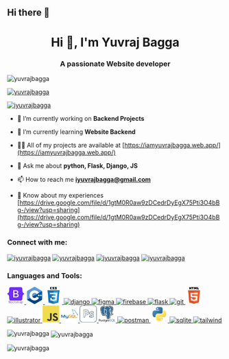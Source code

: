 ## Hi there 👋

<!--
**yuvrajbagga/yuvrajbagga** is a ✨ _special_ ✨ repository because its `README.md` (this file) appears on your GitHub profile.
-->
<h1 align="center">Hi 👋, I'm Yuvraj Bagga</h1>
<h3 align="center">A passionate Website developer</h3>

<p align="left"> <img src="https://komarev.com/ghpvc/?username=yuvrajbagga&label=Profile%20views&color=0e75b6&style=flat" alt="yuvrajbagga" /> </p>

<p align="left"> <a href="https://github.com/ryo-ma/github-profile-trophy"><img src="https://github-profile-trophy.vercel.app/?username=yuvrajbagga" alt="yuvrajbagga" /></a> </p>

<p align="left"> <a href="https://twitter.com/iyuvrajbagga" target="blank"><img src="https://img.shields.io/twitter/follow/iyuvrajbagga?logo=twitter&style=for-the-badge" alt="iyuvrajbagga" /></a> </p>

- 🔭 I’m currently working on **Backend Projects**

- 🌱 I’m currently learning **Website Backend**

- 👨‍💻 All of my projects are available at [https://iamyuvrajbagga.web.app/](https://iamyuvrajbagga.web.app/)

- 💬 Ask me about **python, Flask, Django, JS**

- 📫 How to reach me **iyuvrajbagga@gmail.com**

- 📄 Know about my experiences [https://drive.google.com/file/d/1gtM0R0aw9zDCedrDyEgX75Pti3O4bBg-/view?usp=sharing](https://drive.google.com/file/d/1gtM0R0aw9zDCedrDyEgX75Pti3O4bBg-/view?usp=sharing)

<h3 align="left">Connect with me:</h3>
<p align="left">
<a href="https://twitter.com/iyuvrajbagga" target="blank"><img align="center" src="https://raw.githubusercontent.com/rahuldkjain/github-profile-readme-generator/master/src/images/icons/Social/twitter.svg" alt="iyuvrajbagga" height="30" width="40" /></a>
<a href="https://linkedin.com/in/yuvrajbagga" target="blank"><img align="center" src="https://raw.githubusercontent.com/rahuldkjain/github-profile-readme-generator/master/src/images/icons/Social/linked-in-alt.svg" alt="yuvrajbagga" height="30" width="40" /></a>
<a href="https://fb.com/iyuvrajbagga" target="blank"><img align="center" src="https://raw.githubusercontent.com/rahuldkjain/github-profile-readme-generator/master/src/images/icons/Social/facebook.svg" alt="iyuvrajbagga" height="30" width="40" /></a>
<a href="https://instagram.com/iyuvrajbagga" target="blank"><img align="center" src="https://raw.githubusercontent.com/rahuldkjain/github-profile-readme-generator/master/src/images/icons/Social/instagram.svg" alt="iyuvrajbagga" height="30" width="40" /></a>
</p>

<h3 align="left">Languages and Tools:</h3>
<p align="left"> <a href="https://getbootstrap.com" target="_blank" rel="noreferrer"> <img src="https://raw.githubusercontent.com/devicons/devicon/master/icons/bootstrap/bootstrap-plain-wordmark.svg" alt="bootstrap" width="40" height="40"/> </a> <a href="https://www.w3schools.com/cpp/" target="_blank" rel="noreferrer"> <img src="https://raw.githubusercontent.com/devicons/devicon/master/icons/cplusplus/cplusplus-original.svg" alt="cplusplus" width="40" height="40"/> </a> <a href="https://www.w3schools.com/css/" target="_blank" rel="noreferrer"> <img src="https://raw.githubusercontent.com/devicons/devicon/master/icons/css3/css3-original-wordmark.svg" alt="css3" width="40" height="40"/> </a> <a href="https://www.djangoproject.com/" target="_blank" rel="noreferrer"> <img src="https://cdn.worldvectorlogo.com/logos/django.svg" alt="django" width="40" height="40"/> </a> <a href="https://www.figma.com/" target="_blank" rel="noreferrer"> <img src="https://www.vectorlogo.zone/logos/figma/figma-icon.svg" alt="figma" width="40" height="40"/> </a> <a href="https://firebase.google.com/" target="_blank" rel="noreferrer"> <img src="https://www.vectorlogo.zone/logos/firebase/firebase-icon.svg" alt="firebase" width="40" height="40"/> </a> <a href="https://flask.palletsprojects.com/" target="_blank" rel="noreferrer"> <img src="https://www.vectorlogo.zone/logos/pocoo_flask/pocoo_flask-icon.svg" alt="flask" width="40" height="40"/> </a> <a href="https://git-scm.com/" target="_blank" rel="noreferrer"> <img src="https://www.vectorlogo.zone/logos/git-scm/git-scm-icon.svg" alt="git" width="40" height="40"/> </a> <a href="https://www.w3.org/html/" target="_blank" rel="noreferrer"> <img src="https://raw.githubusercontent.com/devicons/devicon/master/icons/html5/html5-original-wordmark.svg" alt="html5" width="40" height="40"/> </a> <a href="https://www.adobe.com/in/products/illustrator.html" target="_blank" rel="noreferrer"> <img src="https://www.vectorlogo.zone/logos/adobe_illustrator/adobe_illustrator-icon.svg" alt="illustrator" width="40" height="40"/> </a> <a href="https://developer.mozilla.org/en-US/docs/Web/JavaScript" target="_blank" rel="noreferrer"> <img src="https://raw.githubusercontent.com/devicons/devicon/master/icons/javascript/javascript-original.svg" alt="javascript" width="40" height="40"/> </a> <a href="https://www.mysql.com/" target="_blank" rel="noreferrer"> <img src="https://raw.githubusercontent.com/devicons/devicon/master/icons/mysql/mysql-original-wordmark.svg" alt="mysql" width="40" height="40"/> </a> <a href="https://www.photoshop.com/en" target="_blank" rel="noreferrer"> <img src="https://raw.githubusercontent.com/devicons/devicon/master/icons/photoshop/photoshop-line.svg" alt="photoshop" width="40" height="40"/> </a> <a href="https://www.postgresql.org" target="_blank" rel="noreferrer"> <img src="https://raw.githubusercontent.com/devicons/devicon/master/icons/postgresql/postgresql-original-wordmark.svg" alt="postgresql" width="40" height="40"/> </a> <a href="https://postman.com" target="_blank" rel="noreferrer"> <img src="https://www.vectorlogo.zone/logos/getpostman/getpostman-icon.svg" alt="postman" width="40" height="40"/> </a> <a href="https://www.python.org" target="_blank" rel="noreferrer"> <img src="https://raw.githubusercontent.com/devicons/devicon/master/icons/python/python-original.svg" alt="python" width="40" height="40"/> </a> <a href="https://www.sqlite.org/" target="_blank" rel="noreferrer"> <img src="https://www.vectorlogo.zone/logos/sqlite/sqlite-icon.svg" alt="sqlite" width="40" height="40"/> </a> <a href="https://tailwindcss.com/" target="_blank" rel="noreferrer"> <img src="https://www.vectorlogo.zone/logos/tailwindcss/tailwindcss-icon.svg" alt="tailwind" width="40" height="40"/> </a> </p>

<p><img align="left" src="https://github-readme-stats.vercel.app/api/top-langs?username=yuvrajbagga&show_icons=true&locale=en&layout=compact" alt="yuvrajbagga" /></p>

<p>&nbsp;<img align="center" src="https://github-readme-stats.vercel.app/api?username=yuvrajbagga&show_icons=true&locale=en" alt="yuvrajbagga" /></p>

<p><img align="center" src="https://github-readme-streak-stats.herokuapp.com/?user=yuvrajbagga&" alt="yuvrajbagga" /></p>
